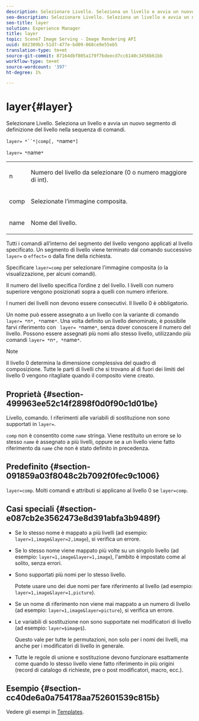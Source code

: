 ```yaml
---
description: Selezionare Livello. Seleziona un livello e avvia un nuovo segmento di definizione del livello nella sequenza di comandi.
seo-description: Selezionare Livello. Seleziona un livello e avvia un nuovo segmento di definizione del livello nella sequenza di comandi.
seo-title: layer
solution: Experience Manager
title: layer
topic: Scene7 Image Serving - Image Rendering API
uuid: 882309b3-51d7-477e-bd09-068ce9e55eb5
translation-type: tm+mt
source-git-commit: 87164dbf805a179f7bdeecd7cc6140c3456b61bb
workflow-type: tm+mt
source-wordcount: '397'
ht-degree: 1%

---
```



# layer{#layer}

Selezionare Livello. Seleziona un livello e avvia un nuovo segmento di definizione del livello nella sequenza di comandi.

`layer= *``*|comp[, *`name`*]`

`layer= *`name`*`

<table id="simpletable_22DE3365A6454949B0D30C6D7110476E"> 
 <tr class="strow"> 
  <td class="stentry"> <p><span class="codeph"> <span class="varname"> n</span></span> </p></td> 
  <td class="stentry"> <p>Numero del livello da selezionare (0 o numero maggiore di int). </p></td> 
 </tr> 
 <tr class="strow"> 
  <td class="stentry"> <p><span class="codeph"> comp</span> </p></td> 
  <td class="stentry"> <p>Selezionate l’immagine composita. </p></td> 
 </tr> 
 <tr class="strow"> 
  <td class="stentry"> <p><span class="codeph"> <span class="varname"> name</span></span> </p></td> 
  <td class="stentry"> <p>Nome del livello. </p></td> 
 </tr> 
</table>

Tutti i comandi all’interno del segmento del livello vengono applicati al livello specificato. Un segmento di livello viene terminato dal comando successivo `layer=` o `effect=` o dalla fine della richiesta.

Specificare `layer=comp` per selezionare l&#39;immagine composita (o la visualizzazione, per alcuni comandi).

Il numero del livello specifica l’ordine z del livello. I livelli con numero superiore vengono posizionati sopra a quelli con numero inferiore.

I numeri dei livelli non devono essere consecutivi. Il livello 0 è obbligatorio.

Un nome può essere assegnato a un livello con la variante di comando `layer= *`n`*, *`name`*`. Una volta definito un livello denominato, è possibile farvi riferimento con ` layer= *`name`*`, senza dover conoscere il numero del livello. Possono essere assegnati più nomi allo stesso livello, utilizzando più comandi `layer= *`n`*, *`name`*`.

>[!NOTE]
>
>Il livello 0 determina la dimensione complessiva del quadro di composizione. Tutte le parti di livelli che si trovano al di fuori dei limiti del livello 0 vengono ritagliate quando il composito viene creato.

## Proprietà {#section-499963ee52c14f2898f0d0f90c1d01be}

Livello, comando. I riferimenti alle variabili di sostituzione non sono supportati in `layer=`.

`comp` non è consentito come  *`name`* stringa. Viene restituito un errore se lo stesso *`name`* è assegnato a più livelli, oppure se a un livello viene fatto riferimento da *`name`* che non è stato definito in precedenza.

## Predefinito {#section-091859a03f8048c2b7092f0fec9c1006}

`layer=comp`. Molti comandi e attributi si applicano al livello 0 se `layer=comp`.

## Casi speciali {#section-e087cb2e3562473e8d391abfa3b9489f}

* Se lo stesso nome è mappato a più livelli (ad esempio: `layer=1,image&layer=2,image`), si verifica un errore.
* Se lo stesso nome viene mappato più volte su un singolo livello (ad esempio: `layer=1,image&layer=1,image`), l&#39;ambito è impostato come al solito, senza errori.
* Sono supportati più nomi per lo stesso livello.

   Potete usare uno dei due nomi per fare riferimento al livello (ad esempio: `layer=1,image&layer=1,picture`).
* Se un nome di riferimento non viene mai mappato a un numero di livello (ad esempio: `layer=1,image&layer=picture`), si verifica un errore.
* Le variabili di sostituzione non sono supportate nei modificatori di livello (ad esempio: `layer=$image$`).

   Questo vale per tutte le permutazioni, non solo per i nomi dei livelli, ma anche per i modificatori di livello in generale.

* Tutte le regole di unione e sostituzione devono funzionare esattamente come quando lo stesso livello viene fatto riferimento in più origini (record di catalogo di richieste, pre o post modificatori, macro, ecc.).

## Esempio {#section-cc40de6a0a754178aa752601539c815b}

Vedere gli esempi in [Templates](../../../../../is-api/http-ref/image-serving-api-ref/c-http-protocol-reference/c-templates/c-templates.md#concept-3cd2d2adae0e41b2979b9640244d4d3e).
